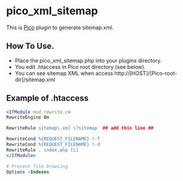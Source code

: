 # pico_xml_sitemap
This is [Pico](http://picocms.org/) plugin to generate sitemap.xml.

## How To Use.
* Place the pico_xml_sitemap.php into your plugins directory.
* You edit .htaccess in Pico root directory (see below).
* You can see sitemap XML when access http://[HOST]/[Pico-root-dir]/sitemap.xml

## Example of .htaccess
```apache
<IfModule mod_rewrite.c>
RewriteEngine On

RewriteRule sitemap\.xml \?sitemap  ## add this line ##

RewriteCond %{REQUEST_FILENAME} !-f
RewriteCond %{REQUEST_FILENAME} !-d 
RewriteRule . index.php [L]
</IfModule>

# Prevent file browsing
Options -Indexes
 ```
